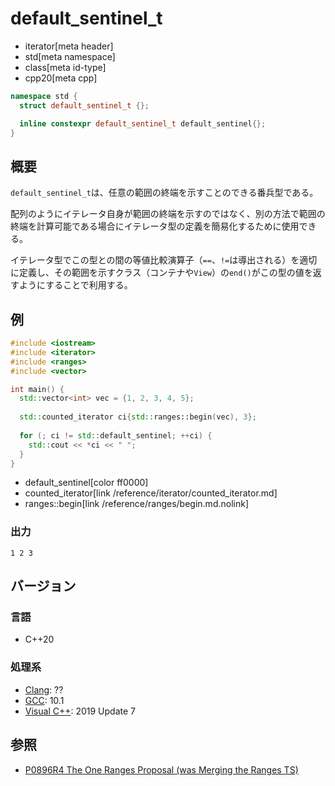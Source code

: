 # default_sentinel_t
* iterator[meta header]
* std[meta namespace]
* class[meta id-type]
* cpp20[meta cpp]

```cpp
namespace std {
  struct default_sentinel_t {};

  inline constexpr default_sentinel_t default_sentinel{};
}
```

## 概要

`default_sentinel_t`は、任意の範囲の終端を示すことのできる番兵型である。

配列のようにイテレータ自身が範囲の終端を示すのではなく、別の方法で範囲の終端を計算可能である場合にイテレータ型の定義を簡易化するために使用できる。

イテレータ型でこの型との間の等値比較演算子（`==`、`!=`は導出される）を適切に定義し、その範囲を示すクラス（コンテナや`View`）の`end()`がこの型の値を返すようにすることで利用する。

## 例
```cpp example
#include <iostream>
#include <iterator>
#include <ranges>
#include <vector>

int main() {
  std::vector<int> vec = {1, 2, 3, 4, 5};
  
  std::counted_iterator ci{std::ranges::begin(vec), 3};
  
  for (; ci != std::default_sentinel; ++ci) {
    std::cout << *ci << " ";
  }
}
```
* default_sentinel[color ff0000]
* counted_iterator[link /reference/iterator/counted_iterator.md]
* ranges::begin[link /reference/ranges/begin.md.nolink]

### 出力
```
1 2 3
```

## バージョン
### 言語
- C++20

### 処理系
- [Clang](/implementation.md#clang): ??
- [GCC](/implementation.md#gcc): 10.1
- [Visual C++](/implementation.md#visual_cpp): 2019 Update 7

## 参照
- [P0896R4 The One Ranges Proposal (was Merging the Ranges TS)](http://www.open-std.org/jtc1/sc22/wg21/docs/papers/2018/p0896r4.pdf)
